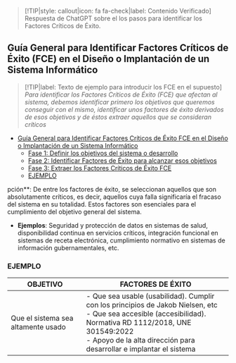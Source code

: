 > [!TIP|style: callout|icon: fa fa-check|label: Contenido Verificado]
> Respuesta de ChatGPT sobre el los pasos para identificar los Factores Críticos de Éxito.

## Guía General para Identificar Factores Críticos de Éxito (FCE) en el Diseño o Implantación de un Sistema Informático

> [!TIP|label: Texto de ejemplo para introducir los FCE en el supuesto]
> *Para identificar los Factores Críticos de Éxito (FCE) que afectan al sistema, debemos identificar primero los objetivos que queremos conseguir con el mismo, identificar unos factores de éxito derivados de esos objetivos y de éstos extraer aquellos que se consideran críticos*

<!-- TOC -->

- [Guía General para Identificar Factores Críticos de Éxito FCE en el Diseño o Implantación de un Sistema Informático](#gu%C3%ADa-general-para-identificar-factores-cr%C3%ADticos-de-%C3%A9xito-fce-en-el-dise%C3%B1o-o-implantaci%C3%B3n-de-un-sistema-inform%C3%A1tico)
    - [Fase 1: Definir los objetivos del sistema o desarrollo](#fase-1-definir-los-objetivos-del-sistema-o-desarrollo)
    - [Fase 2: Identificar Factores de Éxito para alcanzar esos objetivos](#fase-2-identificar-factores-de-%C3%A9xito-para-alcanzar-esos-objetivos)
    - [Fase 3: Extraer los Factores Críticos de Éxito FCE](#fase-3-extraer-los-factores-cr%C3%ADticos-de-%C3%A9xito-fce)
    - [EJEMPLO](#ejemplo)

<!-- /TOC -->pción**: De entre los factores de éxito, se seleccionan aquellos que son absolutamente críticos, es decir, aquellos cuya falla significaría el fracaso del sistema en su totalidad. Estos factores son esenciales para el cumplimiento del objetivo general del sistema.
   - **Ejemplos**: Seguridad y protección de datos en sistemas de salud, disponibilidad continua en servicios críticos, integración funcional en sistemas de receta electrónica, cumplimiento normativo en sistemas de información gubernamentales, etc.


   ### EJEMPLO

   | **OBJETIVO**| **FACTORES DE ÉXITO**|
   | ----------- | ---------------------|
   | Que el sistema sea altamente usado | - Que sea usable (usabilidad). Cumplir con los principios de Jakob Nielsen, etc<br>- Que sea accesible (accesibilidad). Normativa RD 1112/2018, UNE 301549:2022<br>- Apoyo de la alta dirección para desarrollar e implantar el sistema |
   